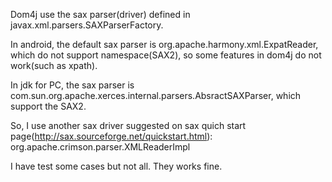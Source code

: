 Dom4j use the sax parser(driver) defined in javax.xml.parsers.SAXParserFactory.

In android, the default sax parser is org.apache.harmony.xml.ExpatReader, which do not support namespace(SAX2), so some features in dom4j do not work(such as xpath).

In jdk for PC, the sax parser is com.sun.org.apache.xerces.internal.parsers.AbsractSAXParser, which support the SAX2.

So, I use another sax driver suggested on sax quich start page(http://sax.sourceforge.net/quickstart.html): org.apache.crimson.parser.XMLReaderImpl

I have test some cases but not all. They works fine.